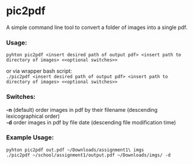 # pic2pdf

A simple command line tool to convert a folder of images into a single pdf.
### Usage:
```pyhton pic2pdf <insert desired path of output pdf> <insert path to directory of images> <<optional switches>>```

or via wrapper bash script:\
```./pic2pdf <insert desired path of output pdf> <insert path to directory of images> <<optional switches>>```

### Switches:

**-n** (default) order images in pdf by their filename  (descending lexicographical order)\
**-d** order images in pdf by file date (descending file modification time)

### Example Usage:

```pyhton pic2pdf out.pdf ~/Downloads/assignment1\ imgs```\
```./pic2pdf ~/school/assignment1/output.pdf ~/Downloads/imgs/ -d```

